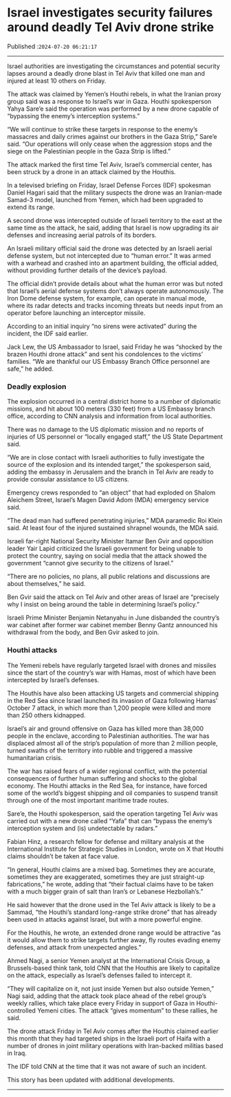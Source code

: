 # Israel investigates security failures around deadly Tel Aviv drone strike

Published :`2024-07-20 06:21:17`

---

Israel authorities are investigating the circumstances and potential security lapses around a deadly drone blast in Tel Aviv that killed one man and injured at least 10 others on Friday.

The attack was claimed by Yemen’s Houthi rebels, in what the Iranian proxy group said was a response to Israel’s war in Gaza. Houthi spokesperson Yahya Sare’e said the operation was performed by a new drone capable of “bypassing the enemy’s interception systems.”

“We will continue to strike these targets in response to the enemy’s massacres and daily crimes against our brothers in the Gaza Strip,” Sare’e said. “Our operations will only cease when the aggression stops and the siege on the Palestinian people in the Gaza Strip is lifted.”

The attack marked the first time Tel Aviv, Israel’s commercial center, has been struck by a drone in an attack claimed by the Houthis.

In a televised briefing on Friday, Israel Defense Forces (IDF) spokesman Daniel Hagari said that the military suspects the drone was an Iranian-made Samad-3 model, launched from Yemen, which had been upgraded to extend its range.

A second drone was intercepted outside of Israeli territory to the east at the same time as the attack, he said, adding that Israel is now upgrading its air defenses and increasing aerial patrols of its borders.

An Israeli military official said the drone was detected by an Israeli aerial defense system, but not intercepted due to “human error.” It was armed with a warhead and crashed into an apartment building, the official added, without providing further details of the device’s payload.

The official didn’t provide details about what the human error was but noted that Israel’s aerial defense systems don’t always operate autonomously. The Iron Dome defense system, for example, can operate in manual mode, where its radar detects and tracks incoming threats but needs input from an operator before launching an interceptor missile.

According to an initial inquiry “no sirens were activated” during the incident, the IDF said earlier.

Jack Lew, the US Ambassador to Israel, said Friday he was “shocked by the brazen Houthi drone attack” and sent his condolences to the victims’ families. “We are thankful our US Embassy Branch Office personnel are safe,” he added.

### Deadly explosion

The explosion occurred in a central district home to a number of diplomatic missions, and hit about 100 meters (330 feet) from a US Embassy branch office, according to CNN analysis and information from local authorities.

There was no damage to the US diplomatic mission and no reports of injuries of US personnel or “locally engaged staff,” the US State Department said.

“We are in close contact with Israeli authorities to fully investigate the source of the explosion and its intended target,” the spokesperson said, adding the embassy in Jerusalem and the branch in Tel Aviv are ready to provide consular assistance to US citizens.

Emergency crews responded to “an object” that had exploded on Shalom Aleichem Street, Israel’s Magen David Adom (MDA) emergency service said.

“The dead man had suffered penetrating injuries,” MDA paramedic Roi Klein said. At least four of the injured sustained shrapnel wounds, the MDA said.

Israeli far-right National Security Minister Itamar Ben Gvir and opposition leader Yair Lapid criticized the Israeli government for being unable to protect the country, saying on social media that the attack showed the government “cannot give security to the citizens of Israel.”

“There are no policies, no plans, all public relations and discussions are about themselves,” he said.

Ben Gvir said the attack on Tel Aviv and other areas of Israel are “precisely why I insist on being around the table in determining Israel’s policy.”

Israeli Prime Minister Benjamin Netanyahu in June disbanded the country’s war cabinet after former war cabinet member Benny Gantz announced his withdrawal from the body, and Ben Gvir asked to join.

### Houthi attacks

The Yemeni rebels have regularly targeted Israel with drones and missiles since the start of the country’s war with Hamas, most of which have been intercepted by Israel’s defenses.

The Houthis have also been attacking US targets and commercial shipping in the Red Sea since Israel launched its invasion of Gaza following Hamas’ October 7 attack, in which more than 1,200 people were killed and more than 250 others kidnapped.

Israel’s air and ground offensive on Gaza has killed more than 38,000 people in the enclave, according to Palestinian authorities. The war has displaced almost all of the strip’s population of more than 2 million people, turned swaths of the territory into rubble and triggered a massive humanitarian crisis.

The war has raised fears of a wider regional conflict, with the potential consequences of further human suffering and shocks to the global economy. The Houthi attacks in the Red Sea, for instance, have forced some of the world’s biggest shipping and oil companies to suspend transit through one of the most important maritime trade routes.

Sare’e, the Houthi spokesperson, said the operation targeting Tel Aviv was carried out with a new drone called “Yafa” that can “bypass the enemy’s interception system and (is) undetectable by radars.”

Fabian Hinz, a research fellow for defense and military analysis at the International Institute for Strategic Studies in London, wrote on X that Houthi claims shouldn’t be taken at face value.

“In general, Houthi claims are a mixed bag. Sometimes they are accurate, sometimes they are exaggerated, sometimes they are just straight-up fabrications,” he wrote, adding that “their factual claims have to be taken with a much bigger grain of salt than Iran’s or Lebanese Hezbollah’s.”

He said however that the drone used in the Tel Aviv attack is likely to be a Sammad, “the Houthi’s standard long-range strike drone” that has already been used in attacks against Israel, but with a more powerful engine.

For the Houthis, he wrote, an extended drone range would be attractive “as it would allow them to strike targets further away, fly routes evading enemy defenses, and attack from unexpected angles.”

Ahmed Nagi, a senior Yemen analyst at the International Crisis Group, a Brussels-based think tank, told CNN that the Houthis are likely to capitalize on the attack, especially as Israel’s defenses failed to intercept it.

“They will capitalize on it, not just inside Yemen but also outside Yemen,” Nagi said, adding that the attack took place ahead of the rebel group’s weekly rallies, which take place every Friday in support of Gaza in Houthi-controlled Yemeni cities. The attack “gives momentum” to these rallies, he said.

The drone attack Friday in Tel Aviv comes after the Houthis claimed earlier this month that they had targeted ships in the Israeli port of Haifa with a number of drones in joint military operations with Iran-backed militias based in Iraq.

The IDF told CNN at the time that it was not aware of such an incident.

This story has been updated with additional developments.

---

